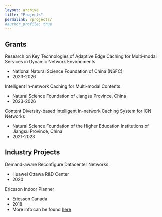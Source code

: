 ```yaml
---
layout: archive
title: "Projects"
permalink: /projects/
#author_profile: true
---
```




## Grants
Research on Key Technologies of Adaptive Edge Caching for Multi-modal Services in Dynamic Network Environments
 * National Natural Science Foundation of China (NSFC)
 * 2023-2026


Intelligent In-network Caching for Multi-modal Contents
 * Natural Science Foundation of Jiangsu Province, China
 * 2023-2026

Content Diversity-based Intelligent In-network Caching System for ICN Networks
 * Natural Science Foundation of the Higher Education Institutions of Jiangsu Province, China
 * 2021-2023



## Industry Projects
Demand-aware Reconfigure Datacenter Networks
 * Huawei Ottawa R&D Center
 * 2020

Ericsson Indoor Planner
 * Ericsson Canada
 * 2018
 * More info can be found [here](https://www.ericsson.com/en/portfolio/networks/ericsson-radio-system/radio/small-cells/indoor/ericsson-indoor-planner)

